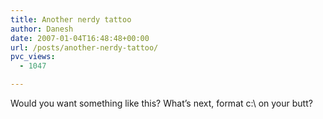 ```yaml
---
title: Another nerdy tattoo
author: Danesh
date: 2007-01-04T16:48:48+00:00
url: /posts/another-nerdy-tattoo/
pvc_views:
  - 1047

---
```

Would you want something like this? What&#8217;s next, format c:\ on your butt?